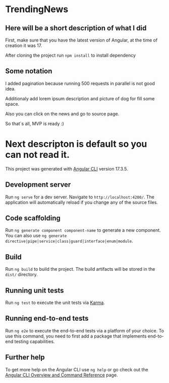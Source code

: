 # TrendingNews

## Here will be a short description of what I did
First, make sure that you have the latest version of Angular, at the time of creation it was 17.

After cloning the project run `npm install` to install dependency

## Some notation

I added pagination because running 500 requests in parallel is not good idea.

Additionaly add lorem ipsum description and picture of dog for fill some space.

Also you can click on the news and go to source page.

So that`s all, MVP is ready :)

# Next descripton is default so you can not read it.

This project was generated with [Angular CLI](https://github.com/angular/angular-cli) version 17.3.5.

## Development server

Run `ng serve` for a dev server. Navigate to `http://localhost:4200/`. The application will automatically reload if you change any of the source files.

## Code scaffolding

Run `ng generate component component-name` to generate a new component. You can also use `ng generate directive|pipe|service|class|guard|interface|enum|module`.

## Build

Run `ng build` to build the project. The build artifacts will be stored in the `dist/` directory.

## Running unit tests

Run `ng test` to execute the unit tests via [Karma](https://karma-runner.github.io).

## Running end-to-end tests

Run `ng e2e` to execute the end-to-end tests via a platform of your choice. To use this command, you need to first add a package that implements end-to-end testing capabilities.

## Further help

To get more help on the Angular CLI use `ng help` or go check out the [Angular CLI Overview and Command Reference](https://angular.io/cli) page.

